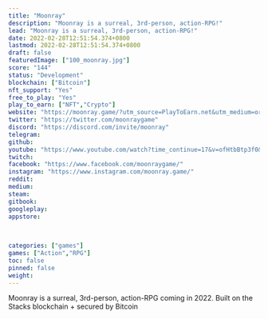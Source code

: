 ```yaml
---
title: "Moonray"
description: "Moonray is a surreal, 3rd-person, action-RPG!"
lead: "Moonray is a surreal, 3rd-person, action-RPG!"
date: 2022-02-28T12:51:54.374+0800
lastmod: 2022-02-28T12:51:54.374+0800
draft: false
featuredImage: ["100_moonray.jpg"]
score: "144"
status: "Development"
blockchain: ["Bitcoin"]
nft_support: "Yes"
free_to_play: "Yes"
play_to_earn: ["NFT","Crypto"]
website: "https://moonray.game/?utm_source=PlayToEarn.net&utm_medium=organic&utm_campaign=gamepage"
twitter: "https://twitter.com/moonraygame"
discord: "https://discord.com/invite/moonray"
telegram: 
github: 
youtube: "https://www.youtube.com/watch?time_continue=17&v=ofHtbBtp3f0&feature=emb_title"
twitch: 
facebook: "https://www.facebook.com/moonraygame/"
instagram: "https://www.instagram.com/moonray.game/"
reddit: 
medium: 
steam: 
gitbook: 
googleplay: 
appstore: 

  
    
categories: ["games"]
games: ["Action","RPG"]
toc: false
pinned: false
weight: 
---
```

Moonray is a surreal, 3rd-person, action-RPG coming in 2022. Built on the Stacks blockchain + secured by Bitcoin